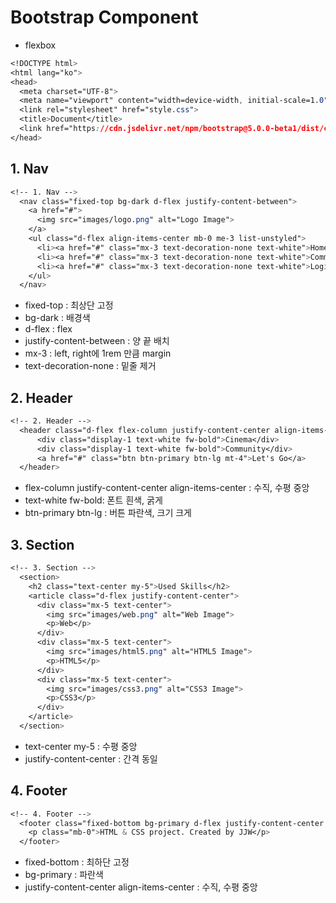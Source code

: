 # Bootstrap Component

- flexbox

```css
<!DOCTYPE html>
<html lang="ko">
<head>
  <meta charset="UTF-8">
  <meta name="viewport" content="width=device-width, initial-scale=1.0">
  <link rel="stylesheet" href="style.css">
  <title>Document</title>
  <link href="https://cdn.jsdelivr.net/npm/bootstrap@5.0.0-beta1/dist/css/bootstrap.min.css" rel="stylesheet" integrity="sha384-giJF6kkoqNQ00vy+HMDP7azOuL0xtbfIcaT9wjKHr8RbDVddVHyTfAAsrekwKmP1" crossorigin="anonymous">
</head>
```



## 1. Nav

```css
<!-- 1. Nav -->
  <nav class="fixed-top bg-dark d-flex justify-content-between">
    <a href="#">
      <img src="images/logo.png" alt="Logo Image">
    </a>
    <ul class="d-flex align-items-center mb-0 me-3 list-unstyled">
      <li><a href="#" class="mx-3 text-decoration-none text-white">Home</a></li>
      <li><a href="#" class="mx-3 text-decoration-none text-white">Community</a></li>
      <li><a href="#" class="mx-3 text-decoration-none text-white">Login</a></li>
    </ul>
  </nav>
```

- fixed-top : 최상단 고정
- bg-dark : 배경색
- d-flex : flex
- justify-content-between : 양 끝 배치
- mx-3 : left, right에 1rem 만큼 margin
- text-decoration-none : 밑줄 제거



## 2. Header

```css
<!-- 2. Header -->
  <header class="d-flex flex-column justify-content-center align-items-center">
      <div class="display-1 text-white fw-bold">Cinema</div>
      <div class="display-1 text-white fw-bold">Community</div>
      <a href="#" class="btn btn-primary btn-lg mt-4">Let's Go</a>
  </header>
```

- flex-column justify-content-center align-items-center : 수직, 수평 중앙
- text-white fw-bold: 폰트 흰색, 굵게
- btn-primary btn-lg : 버튼 파란색, 크기 크게



## 3. Section

```css
<!-- 3. Section -->
  <section>
    <h2 class="text-center my-5">Used Skills</h2>
    <article class="d-flex justify-content-center">
      <div class="mx-5 text-center">
        <img src="images/web.png" alt="Web Image">
        <p>Web</p>
      </div>
      <div class="mx-5 text-center">
        <img src="images/html5.png" alt="HTML5 Image">
        <p>HTML5</p>
      </div>
      <div class="mx-5 text-center">
        <img src="images/css3.png" alt="CSS3 Image">
        <p>CSS3</p>
      </div>
    </article>
  </section>
```

- text-center my-5 : 수평 중앙
- justify-content-center : 간격 동일



## 4. Footer

```css
<!-- 4. Footer -->
  <footer class="fixed-bottom bg-primary d-flex justify-content-center align-items-center text-white">
    <p class="mb-0">HTML & CSS project. Created by JJW</p>
  </footer>
```

- fixed-bottom : 최하단 고정
- bg-primary : 파란색
- justify-content-center align-items-center : 수직, 수평 중앙